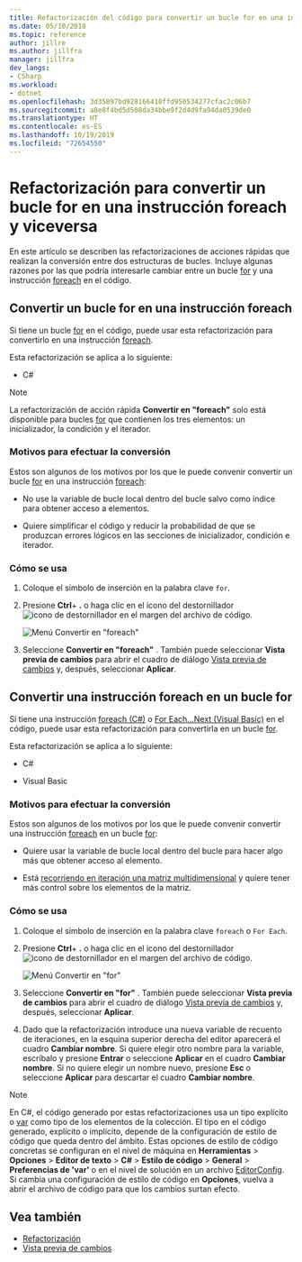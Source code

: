 ```yaml
---
title: Refactorización del código para convertir un bucle for en una instrucción foreach
ms.date: 05/10/2018
ms.topic: reference
author: jillre
ms.author: jillfra
manager: jillfra
dev_langs:
- CSharp
ms.workload:
- dotnet
ms.openlocfilehash: 3d35897bd928166410ffd950534277cfac2c06b7
ms.sourcegitcommit: a8e8f4bd5d508da34bbe9f2d4d9fa94da0539de0
ms.translationtype: HT
ms.contentlocale: es-ES
ms.lasthandoff: 10/19/2019
ms.locfileid: "72654550"
---
```

# <a name="refactoring-to-convert-between-a-for-loop-and-a-foreach-statement"></a>Refactorización para convertir un bucle for en una instrucción foreach y viceversa

En este artículo se describen las refactorizaciones de acciones rápidas que realizan la conversión entre dos estructuras de bucles. Incluye algunas razones por las que podría interesarle cambiar entre un bucle [for](/dotnet/csharp/language-reference/keywords/for) y una instrucción [foreach](/dotnet/csharp/language-reference/keywords/foreach-in) en el código.

## <a name="convert-a-for-loop-to-a-foreach-statement"></a>Convertir un bucle for en una instrucción foreach

Si tiene un bucle [for](/dotnet/csharp/language-reference/keywords/for) en el código, puede usar esta refactorización para convertirlo en una instrucción [foreach](/dotnet/csharp/language-reference/keywords/foreach-in).

Esta refactorización se aplica a lo siguiente:

- C#

> [!NOTE]
> La refactorización de acción rápida **Convertir en "foreach"** solo está disponible para bucles [for](/dotnet/csharp/language-reference/keywords/for) que contienen los tres elementos: un inicializador, la condición y el iterador.

### <a name="why-convert"></a>Motivos para efectuar la conversión

Estos son algunos de los motivos por los que le puede convenir convertir un bucle [for](/dotnet/csharp/language-reference/keywords/for) en una instrucción [foreach](/dotnet/csharp/language-reference/keywords/foreach-in):

- No use la variable de bucle local dentro del bucle salvo como índice para obtener acceso a elementos.

- Quiere simplificar el código y reducir la probabilidad de que se produzcan errores lógicos en las secciones de inicializador, condición e iterador.

### <a name="how-to-use-it"></a>Cómo se usa

1. Coloque el símbolo de inserción en la palabra clave `for`.

1. Presione **Ctrl**+ **.** o haga clic en el icono del destornillador ![icono de destornillador](../media/screwdriver-icon.png) en el margen del archivo de código.

   ![Menú Convertir en "foreach"](media/convert-to-foreach.png)

1. Seleccione **Convertir en "foreach"** . También puede seleccionar **Vista previa de cambios** para abrir el cuadro de diálogo [Vista previa de cambios](../../ide/preview-changes.md) y, después, seleccionar **Aplicar**.

## <a name="convert-a-foreach-statement-to-a-for-loop"></a>Convertir una instrucción foreach en un bucle for

Si tiene una instrucción [foreach (C#)](/dotnet/csharp/language-reference/keywords/foreach-in) o [For Each...Next (Visual Basic)](/dotnet/visual-basic/language-reference/statements/for-each-next-statement) en el código, puede usar esta refactorización para convertirla en un bucle [for](/dotnet/csharp/language-reference/keywords/for).

Esta refactorización se aplica a lo siguiente:

- C#

- Visual Basic

### <a name="why-convert"></a>Motivos para efectuar la conversión

Estos son algunos de los motivos por los que le puede convenir convertir una instrucción [foreach](/dotnet/csharp/language-reference/keywords/foreach-in) en un bucle [for](/dotnet/csharp/language-reference/keywords/for):

- Quiere usar la variable de bucle local dentro del bucle para hacer algo más que obtener acceso al elemento.

- Está [recorriendo en iteración una matriz multidimensional](/dotnet/csharp/programming-guide/arrays/using-foreach-with-arrays) y quiere tener más control sobre los elementos de la matriz.

### <a name="how-to-use-it"></a>Cómo se usa

1. Coloque el símbolo de inserción en la palabra clave `foreach` o `For Each`.

1. Presione **Ctrl**+ **.** o haga clic en el icono del destornillador ![icono de destornillador](../media/screwdriver-icon.png) en el margen del archivo de código.

   ![Menú Convertir en "for"](media/convert-to-for.png)

1. Seleccione **Convertir en "for"** . También puede seleccionar **Vista previa de cambios** para abrir el cuadro de diálogo [Vista previa de cambios](../../ide/preview-changes.md) y, después, seleccionar **Aplicar**.

1. Dado que la refactorización introduce una nueva variable de recuento de iteraciones, en la esquina superior derecha del editor aparecerá el cuadro **Cambiar nombre**. Si quiere elegir otro nombre para la variable, escríbalo y presione **Entrar** o seleccione **Aplicar** en el cuadro **Cambiar nombre**. Si no quiere elegir un nombre nuevo, presione **Esc** o seleccione **Aplicar** para descartar el cuadro **Cambiar nombre**.

> [!NOTE]
> En C#, el código generado por estas refactorizaciones usa un tipo explícito o [var](/dotnet/csharp/language-reference/keywords/var) como tipo de los elementos de la colección. El tipo en el código generado, explícito o implícito, depende de la configuración de estilo de código que queda dentro del ámbito. Estas opciones de estilo de código concretas se configuran en el nivel de máquina en **Herramientas** > **Opciones** > **Editor de texto** > **C#**  > **Estilo de código** > **General** > **Preferencias de \'var'** o en el nivel de solución en un archivo [EditorConfig](../../ide/editorconfig-language-conventions.md#implicit-and-explicit-types). Si cambia una configuración de estilo de código en **Opciones**, vuelva a abrir el archivo de código para que los cambios surtan efecto.

## <a name="see-also"></a>Vea también

- [Refactorización](../refactoring-in-visual-studio.md)
- [Vista previa de cambios](../../ide/preview-changes.md)